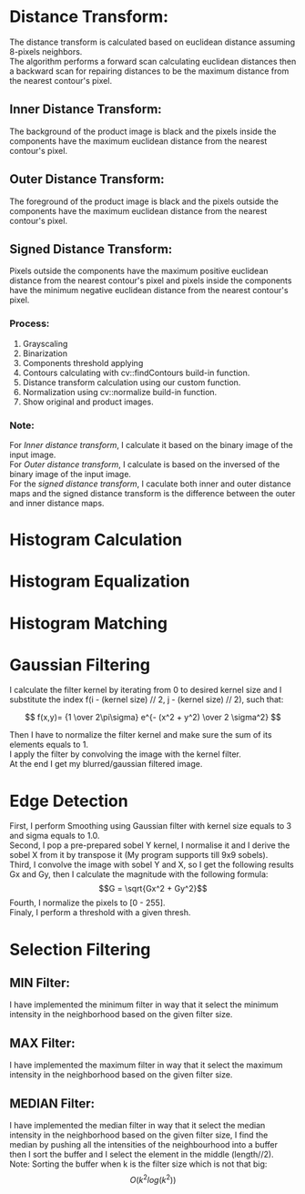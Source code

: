 # Distance Transform:
The distance transform is calculated based on euclidean distance assuming 8-pixels neighbors.\
The algorithm performs a forward scan calculating euclidean distances then a backward scan for repairing distances to be the maximum distance from the nearest contour's pixel.

## Inner Distance Transform: 
The background of the product image is black and the pixels inside the components have the maximum euclidean distance from the nearest contour's pixel.

## Outer Distance Transform:
The foreground of the product image is black and the pixels outside the components have the maximum euclidean distance from the nearest contour's pixel.

## Signed Distance Transform: 
Pixels outside the components have the maximum positive euclidean distance from the nearest contour's pixel and pixels inside the components have the minimum negative euclidean distance from the nearest contour's pixel.

### Process:
1. Grayscaling
2. Binarization
3. Components threshold applying
4. Contours calculating with cv::findContours build-in function.
5. Distance transform calculation using our custom function.
6. Normalization using cv::normalize build-in function.
7. Show original and product images.

### Note:
For *Inner distance transform*, I calculate it based on the binary image of the input image.\
For *Outer distance transform*, I calculate is based on the inversed of the binary image of the input image.\
For the *signed distance transform*, I caculate both inner and outer distance maps and the signed distance transform is the difference between the outer and inner distance maps.

# Histogram Calculation
# Histogram Equalization
# Histogram Matching

# Gaussian Filtering 
I calculate the filter kernel by iterating from 0 to desired kernel size and I substitute the index f(i - (kernel size) // 2, j - (kernel size) // 2), such that:

$$ f(x,y)= {1 \over 2\pi\sigma} e^{- (x^2 + y^2) \over 2 \sigma^2} $$

Then I have to normalize the filter kernel and make sure the sum of its elements equals to 1.\
I apply the filter by convolving the image with the kernel filter.\
At the end I get my blurred/gaussian filtered image.

# Edge Detection
First, I perform Smoothing using Gaussian filter with kernel size equals to 3 and sigma equals to 1.0.\
Second, I pop a pre-prepared sobel Y kernel, I normalise it and I derive the sobel X from it by transpose it (My program supports till 9x9 sobels).\
Third, I convolve the image with sobel Y and X, so I get the following results Gx and Gy, then I calculate the magnitude with the following formula:
$$G = \sqrt{Gx^2 + Gy^2}$$
Fourth, I normalize the pixels to [0 - 255].\
Finaly, I perform a threshold with a given thresh.

# Selection Filtering

## MIN Filter: 
I have implemented the minimum filter in way that it select the minimum intensity in the neighborhood based on the given filter size.
## MAX Filter:
I have implemented the maximum filter in way that it select the maximum intensity in the neighborhood based on the given filter size.
## MEDIAN Filter: 
I have implemented the median filter in way that it select the median intensity in the neighborhood based on the given filter size, I find the median by pushing all the intensities of the neighbourhood into a buffer then I sort the buffer and I select the element in the middle (length//2).\
Note: Sorting the buffer when k is the filter size which is not that big:
 $$O(k^2 log(k^2))$$

